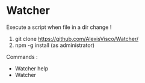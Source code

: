 # Watcher
Execute a script when file in a dir change ! 

1. git clone https://github.com/AlexisVisco/Watcher/
2. npm -g install (as administrator)

Commands : 
- Watcher help
- Watcher <directory to check in absolute> <script to launch when file change> {true if windows os}
